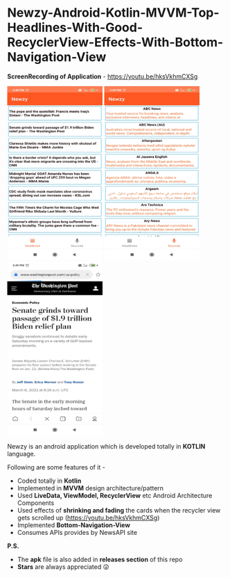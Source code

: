 # Newzy-Android-Kotlin-MVVM-Top-Headlines-With-Good-RecyclerView-Effects-With-Bottom-Navigation-View

**ScreenRecording of Application** - https://youtu.be/hksVkhmCXSg

<img src="images/A.jpg" width="220" height="400">    <img src="images/B.jpg" width="220" height="400">    <img src="images/C.jpg" width="220" height="400">

Newzy is an android application which is developed totally in **KOTLIN** language.

Following are some features of it - 

* Coded totally in **Kotlin**
* Implemented in **MVVM** design architecture/pattern
* Used **LiveData, ViewModel, RecyclerView** etc Android Architecture Components
* Used effects of **shrinking and fading** the cards when the recycler view gets scrolled up (https://youtu.be/hksVkhmCXSg)
* Implemented **Bottom-Navigation-View**
* Consumes APIs provides by NewsAPI site


**P.S.**
* The **apk** file is also added in **releases section** of this repo
* **Stars** are always appreciated 😜


